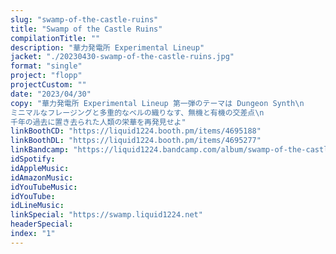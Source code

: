 ```yaml
---
slug: "swamp-of-the-castle-ruins"
title: "Swamp of the Castle Ruins"
compilationTitle: ""
description: "華力発電所 Experimental Lineup"
jacket: "./20230430-swamp-of-the-castle-ruins.jpg"
format: "single"
project: "flopp"
projectCustom: ""
date: "2023/04/30"
copy: "華力発電所 Experimental Lineup 第一弾のテーマは Dungeon Synth\n
ミニマルなフレージングと多重的なベルの織りなす、無機と有機の交差点\n
千年の過去に置き去られた人類の栄華を再発見せよ"
linkBoothCD: "https://liquid1224.booth.pm/items/4695188"
linkBoothDL: "https://liquid1224.booth.pm/items/4695277"
linkBandcamp: "https://liquid1224.bandcamp.com/album/swamp-of-the-castle-ruins"
idSpotify: 
idAppleMusic: 
idAmazonMusic: 
idYouTubeMusic: 
idYouTube: 
idLineMusic: 
linkSpecial: "https://swamp.liquid1224.net"
headerSpecial: 
index: "1"
---
```

